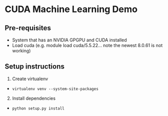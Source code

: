 # CUDA Machine Learning Demo
## Pre-requisites
- System that has an NVIDIA GPGPU and CUDA installed
- Load cuda (e.g. module load cuda/5.5.22... note the newest 8.0.61 is not working)

## Setup instructions
1. Create virtualenv
- ```virtualenv venv --system-site-packages```
2. Install dependencies
- ```python setup.py install```
